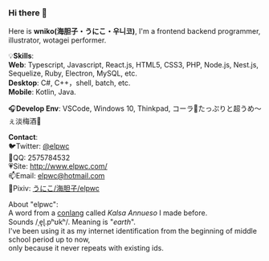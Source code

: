### Hi there 👋

Here is **wniko(海胆子・うにこ・우니코)**, I'm a frontend backend programmer, illustrator, wotagei performer.  

💡**Skills**:   
**Web**: Typescript, Javascript, React.js, HTML5, CSS3, PHP, Node.js, Nest.js, Sequelize, Ruby, Electron, MySQL, etc.  
**Desktop**: C#, C++，shell, batch, etc.  
**Mobile**: Kotlin, Java.  
  
🎧**Develop Env**: VSCode, Windows 10, Thinkpad, コーラ🥤たっぷりと超うめ～ぇ淡梅酒🍶  
  
**Contact**:  
🐦Twitter: [@elpwc](https://twitter.com/elpwc)  
🐧QQ: 2575784532  
💗Site: <http://www.elpwc.com/>  
📫Email: elpwc@hotmail.com  
🎨Pixiv: [うにこ/海胆子/elpwc](https://www.pixiv.net/users/18240502)  
  
About "elpwc":  
A word from a [conlang](https://en.wikipedia.org/wiki/Constructed_language) called *Kalsa Annueso* I made before.  
Sounds /ˌe̝ɭ.pʰʊkʰ/.  Meaning is "*earth*".  
I've been using it as my internet identification from the beginning of middle school period up to now,  
only because it never repeats with existing ids.  
